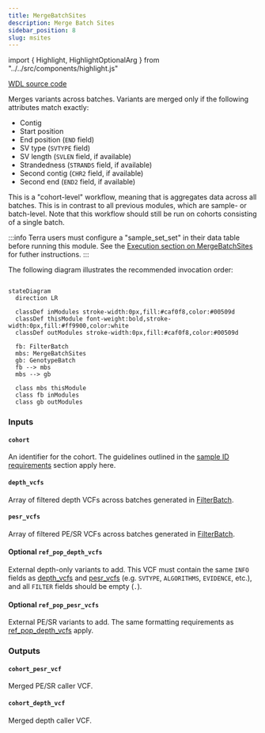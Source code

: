 ```yaml
---
title: MergeBatchSites
description: Merge Batch Sites
sidebar_position: 8
slug: msites
---
```


import { Highlight, HighlightOptionalArg } from "../../src/components/highlight.js"

[WDL source code](https://github.com/broadinstitute/gatk-sv/blob/main/wdl/MergeBatchSites.wdl)

Merges variants across batches. Variants are merged only if the following attributes match exactly:

- Contig
- Start position
- End position (`END` field)
- SV type (`SVTYPE` field)
- SV length (`SVLEN` field, if available)
- Strandedness (`STRANDS` field, if available)
- Second contig (`CHR2` field, if available)
- Second end (`END2` field, if available)

This is a "cohort-level" workflow, meaning that is aggregates data across all batches. This is in contrast to all previous 
modules, which are sample- or batch-level. Note that this workflow should still be run on cohorts consisting of 
a single batch.

:::info
Terra users must configure a "sample_set_set" in their data table before running this module. See the [Execution 
section on MergeBatchSites](/docs/execution/joint#09-mergebatchsites) for futher instructions.
:::

The following diagram illustrates the recommended invocation order:

```mermaid

stateDiagram
  direction LR
  
  classDef inModules stroke-width:0px,fill:#caf0f8,color:#00509d
  classDef thisModule font-weight:bold,stroke-width:0px,fill:#ff9900,color:white
  classDef outModules stroke-width:0px,fill:#caf0f8,color:#00509d

  fb: FilterBatch
  mbs: MergeBatchSites
  gb: GenotypeBatch
  fb --> mbs
  mbs --> gb
  
  class mbs thisModule
  class fb inModules
  class gb outModules
```

### Inputs

#### `cohort`
An identifier for the cohort. The guidelines outlined in the [sample ID requirements](/docs/gs/inputs#sampleids) 
section apply here.

#### `depth_vcfs`
Array of filtered depth VCFs across batches generated in [FilterBatch](./fb#filtered_depth_vcf).

#### `pesr_vcfs`
Array of filtered PE/SR VCFs across batches generated in [FilterBatch](./fb#filtered_pesr_vcf).

#### <HighlightOptionalArg>Optional</HighlightOptionalArg>  `ref_pop_depth_vcfs`
External depth-only variants to add. This VCF must contain the same `INFO` fields as [depth_vcfs](#depth_vcfs) and 
[pesr_vcfs](#pesr_vcfs) (e.g. `SVTYPE`, `ALGORITHMS`, `EVIDENCE`, etc.), and all `FILTER` fields should be empty (`.`).

#### <HighlightOptionalArg>Optional</HighlightOptionalArg>  `ref_pop_pesr_vcfs`
External PE/SR variants to add. The same formatting requirements as [ref_pop_depth_vcfs](#optional--ref_pop_depth_vcfs) 
apply.

### Outputs

#### `cohort_pesr_vcf`
Merged PE/SR caller VCF.

#### `cohort_depth_vcf`
Merged depth caller VCF.
